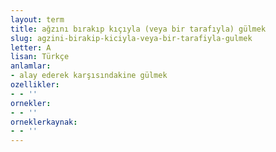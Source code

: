 ```yaml
---
layout: term
title: ağzını bırakıp kıçıyla (veya bir tarafıyla) gülmek
slug: agzini-birakip-kiciyla-veya-bir-tarafiyla-gulmek
letter: A
lisan: Türkçe
anlamlar:
- alay ederek karşısındakine gülmek
ozellikler:
- - ''
ornekler:
- - ''
orneklerkaynak:
- - ''
---
```

